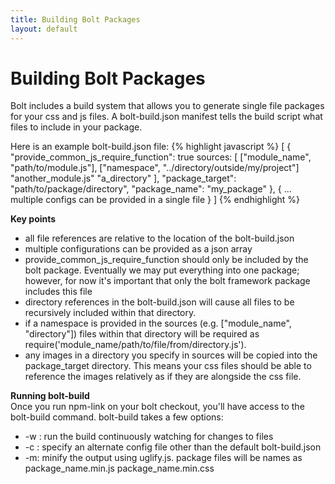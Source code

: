 ```yaml
---
title: Building Bolt Packages
layout: default
---
```


<h1>Building Bolt Packages</h1>
Bolt includes a build system that allows you to generate single file packages for your css and js files. A bolt-build.json manifest tells the build script what files to include in your package.

Here is an example bolt-build.json file:
{% highlight javascript %}
[
  {
    "provide_common_js_require_function": true
    sources: [
      ["module_name", "path/to/module.js"],
      ["namespace", "../directory/outside/my/project"]
      "another_module.js"
      "a_directory"
    ],
    "package_target": "path/to/package/directory",
    "package_name": "my_package"
  },
  {
    ...
    multiple configs can be provided in a single file
  }
]
{% endhighlight %}

<b>Key points</b>
<ul>
  <li>all file references are relative to the location of the bolt-build.json</li>
  <li>multiple configurations can be provided as a json array</li>
  <li>provide_common_js_require_function should only be included by the bolt package. Eventually we may put everything into one package; however, for now it's important that only the bolt framework package includes this file</li>
  <li>directory references in the bolt-build.json will cause all files to be recursively included within that directory.</li>
  <li>if a namespace is provided in the sources (e.g. ["module_name", "directory"]) files within that directory will be required as require('module_name/path/to/file/from/directory.js').</li>
  <li>any images in a directory you specify in sources will be copied into the package_target directory. This means your css files should be able to reference the images relatively as if they are alongside the css file.</li>
</ul>

<b>Running bolt-build</b><br/>
Once you run npm-link on your bolt checkout, you'll have access to the bolt-build command. bolt-build takes a few options:
<ul>
  <li> -w : run the build continuously watching for changes to files</li>
  <li> -c : specify an alternate config file other than the default bolt-build.json</li>
  <li> -m: minify the output using uglify.js. package files will be names as package_name.min.js package_name.min.css</li>
</ul>

